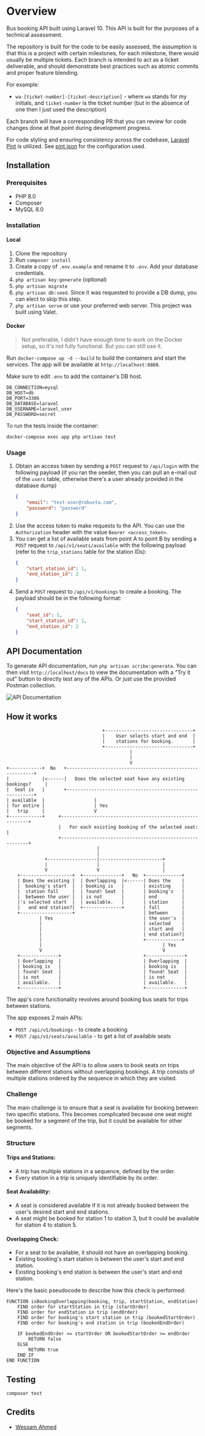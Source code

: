 # Overview

Bus booking API built using Laravel 10. This API is built for the purposes of a technical assessment.

The repository is built for the code to be easily assessed, the assumption is that this is a project
with certain milestones, for each milestone, there would usually be multiple tickets. Each branch is 
intended to act as a ticket deliverable, and should demonstrate best practices such as atomic commits 
and proper feature blending.

For example:
- `wa-[ticket-number]-[ticket-description]` - where `wa` stands for my initials, and `ticket-number` is the ticket number (but in the absence of one then I just used the description)

Each branch will have a corresponding PR that you can review for code changes done at that point during development progress.

For code styling and ensuring consistency across the codebase, [Laravel Pint](https://laravel.com/docs/10.x/pint) is utilized.
See [pint.json](pint.json) for the configuration used.

## Installation

### Prerequisites
- PHP 8.0
- Composer
- MySQL 8.0

### Installation

#### Local
1. Clone the repository
2. Run `composer install`
3. Create a copy of `.env.example` and rename it to `.env`. Add your database credentials.
4. `php artisan key:generate` (optional)
5. `php artisan migrate`
6. `php artisan db:seed`. Since it was requested to provide a DB dump, you can elect to skip this step.
7. `php artisan serve` or use your preferred web server. This project was built using Valet.

#### Docker

> Not preferable, I didn't have enough time to work on the Docker setup, so it's not fully functional. But you can still use it.

Run `docker-compose up -d --build` to build the containers and start the services. The app will be available at `http://localhost:8080`.

Make sure to edit `.env` to add the container's DB host.

```plaintext
DB_CONNECTION=mysql
DB_HOST=db
DB_PORT=3306
DB_DATABASE=laravel
DB_USERNAME=laravel_user
DB_PASSWORD=secret
```
To run the tests inside the container:

```bash
docker-compose exec app php artisan test
```

### Usage

1. Obtain an access token by sending a `POST` request to `/api/login` with the following payload (if you ran the seeder, then you can pull an e-mail out of the `users` table, otherwise there's a user already provided in the database dump)
    ```json
    {
        "email": "test-user@robusta.com", 
        "password": "password"
    }
    ```
2. Use the access token to make requests to the API. You can use the `Authorization` header with the value `Bearer <access_token>`.
3. You can get a list of available seats from point A to point B by sending a `POST` request to `/api/v1/seats/available` with the following payload (refer to the `trip_stations` table for the station IDs):
    ```json
    {
        "start_station_id": 1,
        "end_station_id": 2
    }
    ```
4. Send a `POST` request to `/api/v1/bookings` to create a booking. The payload should be in the following format:
    ```json
    {
        "seat_id": 1,
        "start_station_id": 1,
        "end_station_id": 2
    }
    ```

## API Documentation

To generate API documentation, run `php artisan scribe:generate`. You can then visit `http://localhost/docs` to view the documentation with a "Try it out" button to directly test 
any of the APIs. Or just use the provided Postman collection.

![API Documentation](docs.png)

## How it works

```plaintext
                                   +--------------------------------+
                                   |    User selects start and end  |
                                   |    stations for booking.       |
                                   +--------------------------------+
                                             |
                                             |
                                             V
+------------+  No   +----------------------------------------------------------+
|            |<------|   Does the selected seat have any existing bookings?     |
|  Seat is   |       +----------------------------------------------------------+
| available  |                  |
| for entire |                  | Yes
|   trip     |                  V
+------------+     +----------------------------------------------------------+
                   |   For each existing booking of the selected seat:        |
                   +----------------------------------------------------------+
                                 |
                                 |          
              +------------------|-----------------------+
              |                  |                       |
              V                  V                       |
    +-------------------+  +--------------+   No  +-------------+
    | Does the existing |  | Overlapping  |<------| Does the    |
    |  booking's start  |  | booking is   |       | existing    |
    |  station fall     |  | found! Seat  |       | booking's   |
    |  between the user |  | is not       |       | end         |
    |'s selected start  |  | available.   |       | station     |
    |   and end station?|  +--------------+       | fall        |
    +-------------------+                         | between     |
            | Yes                                 | the user's  |
            |                                     | selected    |
            |                                     | start and   |
            |                                     | end station?|
            |                                     +-------------+
            |                                            | Yes
            V                                            V
    +--------------+                              +--------------+
    | Overlapping  |                              | Overlapping  |
    | booking is   |                              | booking is   |
    | found! Seat  |                              | found! Seat  |
    | is not       |                              | is not       |
    | available.   |                              | available.   |
    +--------------+                              +--------------+
```

The app's core functionality revolves around booking bus seats for trips between stations.

The app exposes 2 main APIs:
- `POST /api/v1/bookings` - to create a booking
- `POST /api/v1/seats/available` - to get a list of available seats

### Objective and Assumptions
The main objective of the API is to allow users to book seats on trips between different stations without overlapping bookings. 
A trip consists of multiple stations ordered by the sequence in which they are visited.

### Challenge
The main challenge is to ensure that a seat is available for booking between two specific stations. 
This becomes complicated because one seat might be booked for a segment of the trip, but it could be available for other segments.

### Structure

#### Trips and Stations:

- A trip has multiple stations in a sequence, defined by the order.
- Every station in a trip is uniquely identifiable by its order.

#### Seat Availability:

- A seat is considered available if it is not already booked between the user's desired start and end stations.
- A seat might be booked for station 1 to station 3, but it could be available for station 4 to station 5.

#### Overlapping Check:

- For a seat to be available, it should not have an overlapping booking.
- Existing booking's start station is between the user's start and end station.
- Existing booking's end station is between the user's start and end station.

Here's the basic pseudocode to describe how this check is performed:
    
```
FUNCTION isBookingOverlapping(booking, trip, startStation, endStation)
    FIND order for startStation in trip (startOrder)
    FIND order for endStation in trip (endOrder)
    FIND order for booking's start station in trip (bookedStartOrder)
    FIND order for booking's end station in trip (bookedEndOrder)

    IF bookedEndOrder <= startOrder OR bookedStartOrder >= endOrder
        RETURN false
    ELSE
        RETURN true
    END IF
END FUNCTION
```

## Testing

`composer test`

## Credits
- [Wessam Ahmed](mailto:wessam.ah@outlook.com)
